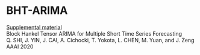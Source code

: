 # BHT-ARIMA
[Supplemental material](/BHT-ARIMA/AAAI-ShiQ.8407-Supplemental_Material_v2.pdf)  
Block Hankel Tensor ARIMA for Multiple Short Time Series Forecasting <br>
Q. SHI, J. YIN, J. CAI, A. Cichocki, T. Yokota, L. CHEN, M. Yuan, and J. Zeng  
AAAI 2020


